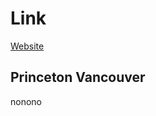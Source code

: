 # Link
<a href="https://ethos070.github.io/a/" target="_blank">Website</a>
## Princeton Vancouver
nonono
